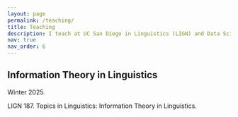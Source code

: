 ```yaml
---
layout: page
permalink: /teaching/
title: Teaching
description: I teach at UC San Diego in Linguistics (LIGN) and Data Science (DSC).
nav: true
nav_order: 6
---
```


## Information Theory in Linguistics
Winter 2025. 

LIGN 187. Topics in Linguistics: Information Theory in Linguistics.

[//]: # ([Course Syllabus]&#40;https://docs.google.com/document/d/1iz_mn0Jcp4kWEI0aJUfSvKu3CA7ljoj4r_tLVdJS47o/edit?usp=sharing&#41;)

[//]: # ()
[//]: # (**Course Description** In 1948 Claude Shannon discovered the concept of entropy, )

[//]: # (kicking off the field of Information Theory and revolutionizing the study of physics, computer science, and genetics. )

[//]: # (Information theory is a mathematical theory for quantifying communication, )

[//]: # (but its impact on linguistic theory are only gradually becoming recognized. )

[//]: # (This course provides an accessible and intuitive introduction to fundamental concepts such as )

[//]: # (bits, entropy, and mutual information using linguistic case studies. )

[//]: # (We then study how information theory is beginning to impact linguistics, cognitive science, and natural language processing. )

[//]: # ()
[//]: # (We will explore questions such as:)

[//]: # (- How does the brain process language during reading?)

[//]: # (- What principles determine the optimal lengths of words?)

[//]: # (- How much information do large language models encode about syntax and semantics? )

[//]: # (- What does it mean for a speech act to be relevant to a conversation?)

[//]: # (- How can we test large language models for harmful stereotypes? )

[//]: # ()
[//]: # (**Assignments** Students will be able to choose between reading-focused or coding-focused homework assignments in line with their interests and skills. )

[//]: # (The course will culminate in a final project, which can also take a few different forms depending on the student's interests. )

[//]: # (Students may write a paper as individuals or as a group of up to three. )

[//]: # (Individual students may also submit a data analysis.)

[//]: # ()
[//]: # (**Prerequisites:** Prior coursework in linguistics, cognitive science, or machine learning is recommended, but it is not required to have a background in each of these areas.)

[//]: # ()
[//]: # (**Enrollment information:** All students wanting to enroll in LIGN 187 must submit an Enrollment Authorization System &#40;EASy&#41; request.)